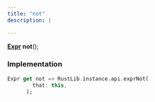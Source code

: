 ```yaml
---
title: "not"
description: |

---
```

<span class="dart-code"><strong>[Expr] not</strong>();</span>


### Implementation
```dart
Expr get not => RustLib.instance.api.exprNot(
        that: this,
      );
```

[Expr]: /reference/classes/expr/